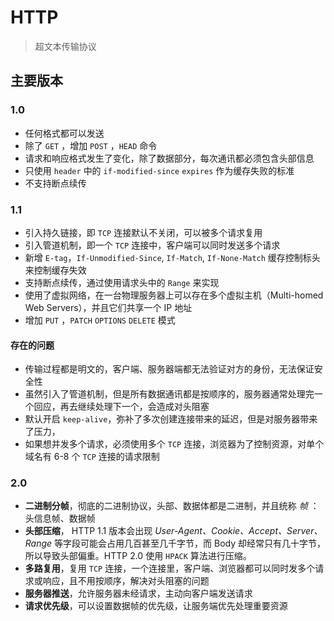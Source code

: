 # HTTP

> 超文本传输协议

## 主要版本

### 1.0

- 任何格式都可以发送
- 除了 `GET` ，增加 `POST` ，`HEAD` 命令
- 请求和响应格式发生了变化，除了数据部分，每次通讯都必须包含头部信息
- 只使用 `header` 中的 `if-modified-since` `expires` 作为缓存失败的标准
- 不支持断点续传

### 1.1

- 引入持久链接，即 `TCP` 连接默认不关闭，可以被多个请求复用
- 引入管道机制，即一个 `TCP` 连接中，客户端可以同时发送多个请求
- 新增 `E-tag`，`If-Unmodified-Since`, `If-Match`, `If-None-Match` 缓存控制标头来控制缓存失效
- 支持断点续传，通过使用请求头中的 `Range` 来实现
- 使用了虚拟网络，在一台物理服务器上可以存在多个虚拟主机（Multi-homed Web Servers），并且它们共享一个 IP 地址
- 增加 `PUT` ，`PATCH` `OPTIONS` `DELETE` 模式

#### 存在的问题

- 传输过程都是明文的，客户端、服务器端都无法验证对方的身份，无法保证安全性
- 虽然引入了管道机制，但是所有数据通讯都是按顺序的，服务器通常处理完一个回应，再去继续处理下一个，会造成对头阻塞
- 默认开启 `keep-alive`，弥补了多次创建连接带来的延迟，但是对服务器带来了压力，
- 如果想并发多个请求，必须使用多个 `TCP` 连接，浏览器为了控制资源，对单个域名有 6-8 个 `TCP` 连接的请求限制

### 2.0

- **二进制分帧**，彻底的二进制协议，头部、数据体都是二进制，并且统称 _帧_ ：头信息帧、数据帧
- **头部压缩**， HTTP 1.1 版本会出现 _User-Agent、Cookie、Accept、Server、Range_ 等字段可能会占用几百甚至几千字节，而 Body 却经常只有几十字节，所以导致头部偏重。HTTP 2.0 使用 `HPACK` 算法进行压缩。
- **多路复用**，复用 `TCP` 连接，一个连接里，客户端、浏览器都可以同时发多个请求或响应，且不用按顺序，解决对头阻塞的问题
- **服务器推送**，允许服务器未经请求，主动向客户端发送请求
- **请求优先级**，可以设置数据帧的优先级，让服务端优先处理重要资源
